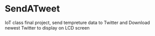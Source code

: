 # SendATweet
IoT class final project, send tempreture data to Twitter and Download newest Twitter to display on LCD screen
